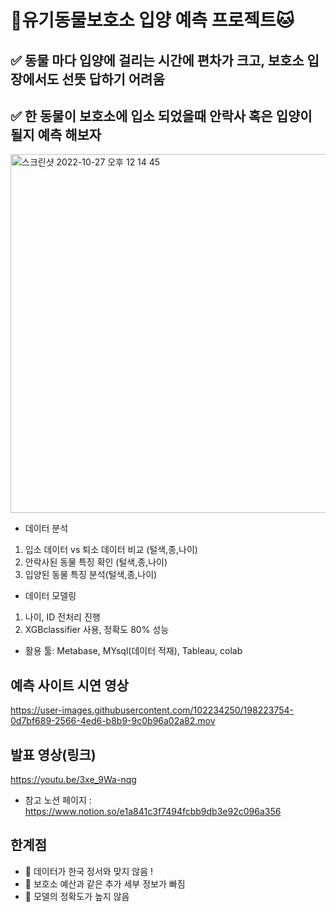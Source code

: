 # 🐶유기동물보호소 입양 예측 프로젝트🐱

## ✅ 동물 마다 입양에 걸리는 시간에 편차가 크고, 보호소 입장에서도 선뜻 답하기 어려움


## ✅ 한 동물이 보호소에 입소 되었을때 안락사 혹은 입양이 될지 예측 해보자

 <img width="574" alt="스크린샷 2022-10-27 오후 12 14 45" src="https://user-images.githubusercontent.com/102234250/198182575-6f7a5fa0-40d6-4f7b-9670-901252ad92a0.png">

- 데이터 분석
 1. 입소 데이터 vs 퇴소 데이터 비교 (털색,종,나이)
 2. 안락사된 동물 특징 확인 (털색,종,나이)
 3. 입양된 동물 특징 분석(털색,종,나이)

- 데이터 모델링
 1. 나이, ID 전처리 진행
 2. XGBclassifier 사용, 정확도 80% 성능
 
- 활용 툴: Metabase, MYsql(데이터 적재), Tableau, colab




## 예측 사이트 시연 영상

https://user-images.githubusercontent.com/102234250/198223754-0d7bf689-2566-4ed6-b8b9-9c0b96a02a82.mov


## 발표 영상(링크)

https://youtu.be/3xe_9Wa-nqg

+ 참고 노션 페이지 : https://www.notion.so/e1a841c3f7494fcbb9db3e92c096a356

## 한계점

- 🥲 데이터가 한국 정서와 맞지 않음 !
- 🥲 보호소 예산과 같은 추가 세부 정보가 빠짐 
- 🥲 모델의 정확도가 높지 않음
